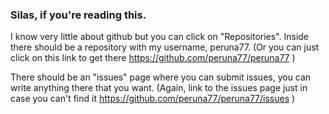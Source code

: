 ### Silas, if you're reading this.

I know very little about github but you can click on "Repositories". Inside there should be a repository with my username, peruna77. 
(Or you can just click on this link to get there https://github.com/peruna77/peruna77 )

There should be an "issues" page where you can submit issues, you can write anything there that you want.
(Again, link to the issues page just in case you can't find it https://github.com/peruna77/peruna77/issues )


